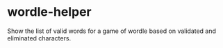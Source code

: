 # wordle-helper
Show the list of valid words for a game of wordle based on validated and eliminated characters.
